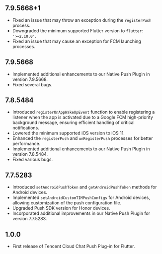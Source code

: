 ## 7.9.5668+1

* Fixed an issue that may throw an exception during the `registerPush` process.
* Downgraded the minimum supported Flutter version to `flutter: '>=2.10.0'`.
* Fixed an issue that may cause an exception for FCM launching processes.

## 7.9.5668
* Implemented additional enhancements to our Native Push Plugin in version 7.9.5668.
* Fixed several bugs.

## 7.8.5484

* Introduced `registerOnAppWakeUpEvent` function to enable registering a listener when the app is activated due to a Google FCM high-priority background message, ensuring efficient handling of critical notifications.
* Lowered the minimum supported iOS version to iOS 11.
* Enhanced the `registerPush` and `unRegisterPush` processes for better performance.
* Implemented additional enhancements to our Native Push Plugin in version 7.8.5484.
* Fixed various bugs.

## 7.7.5283

* Introduced `setAndroidPushToken` and `getAndroidPushToken` methods for Android devices.
* Implemented `setAndroidCustomTIMPushConfigs` for Android devices, allowing customization of the
  push configuration file.
* Upgraded Push SDK version for Honor devices.
* Incorporated additional improvements in our Native Push Plugin for version 7.7.5283.

## 1.0.0

* First release of Tencent Cloud Chat Push Plug-in for Flutter.